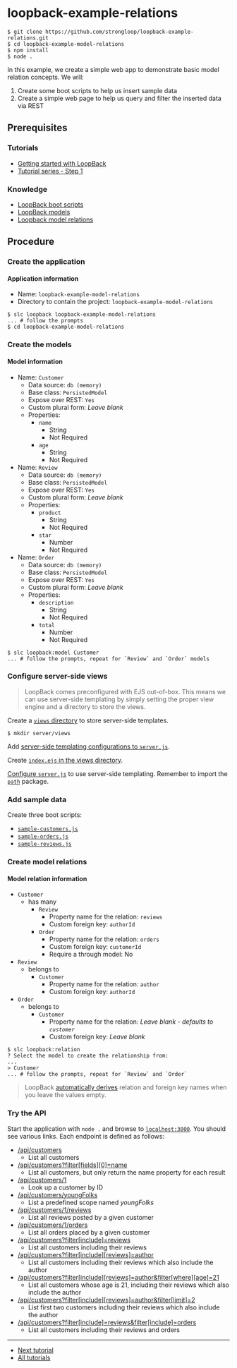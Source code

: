 # loopback-example-relations

```
$ git clone https://github.com/strongloop/loopback-example-relations.git
$ cd loopback-example-model-relations
$ npm install
$ node .
```

In this example, we create a simple web app to demonstrate basic model relation
concepts. We will:

1. Create some boot scripts to help us insert sample data
2. Create a simple web page to help us query and filter the inserted data via
   REST

## Prerequisites

### Tutorials

- [Getting started with LoopBack](https://github.com/strongloop/loopback-getting-started)
- [Tutorial series - Step 1](https://github.com/strongloop/loopback-example#step1)

### Knowledge

- [LoopBack boot scripts](http://docs.strongloop.com/display/LB/Defining+boot+scripts)
- [LoopBack models](http://docs.strongloop.com/display/LB/Defining+models)
- [Loopback model relations](http://docs.strongloop.com/display/LB/Define+model+relations)

## Procedure

### Create the application

#### Application information

- Name: `loopback-example-model-relations`
- Directory to contain the project: `loopback-example-model-relations`

```
$ slc loopback loopback-example-model-relations
... # follow the prompts
$ cd loopback-example-model-relations
```

### Create the models

#### Model information

- Name: `Customer`
  - Data source: `db (memory)`
  - Base class: `PersistedModel`
  - Expose over REST: `Yes`
  - Custom plural form: *Leave blank*
  - Properties:
    - `name`
      - String
      - Not Required
    - `age`
      - String
      - Not Required
- Name: `Review`
  - Data source: `db (memory)`
  - Base class: `PersistedModel`
  - Expose over REST: `Yes`
  - Custom plural form: *Leave blank*
  - Properties:
    - `product`
      - String
      - Not Required
    - `star`
      - Number
      - Not Required
- Name: `Order`
  - Data source: `db (memory)`
  - Base class: `PersistedModel`
  - Expose over REST: `Yes`
  - Custom plural form: *Leave blank*
  - Properties:
    - `description`
      - String
      - Not Required
    - `total`
      - Number
      - Not Required

```
$ slc loopback:model Customer
... # follow the prompts, repeat for `Review` and `Order` models
```

### Configure server-side views

> LoopBack comes preconfigured with EJS out-of-box. This means we can use
> server-side templating by simply setting the proper view engine and a
> directory to store the views.

Create a [`views` directory](/server/views) to store server-side templates.

```
$ mkdir server/views
```

Add [server-side templating configurations to `server.js`](/server/server.js#L11-L20).

Create [`index.ejs` in the views directory](/server/views/index.ejs).

[Configure `server.js`](/server/server.js#L11-L20) to use server-side
templating. Remember to import the [`path`](/server/server.js#L3) package.

### Add sample data

Create three boot scripts:

- [`sample-customers.js`](/server/boot/sample-customers.js)
- [`sample-orders.js`](/server/boot/sample-orders.js)
- [`sample-reviews.js`](/server/boot/sample-reviews.js)

### Create model relations

#### Model relation information

- `Customer`
  - has many
    - `Review`
      - Property name for the relation: `reviews`
      - Custom foreign key: `authorId`
    - `Order`
      - Property name for the relation: `orders`
      - Custom foreign key: `customerId`
      - Require a through model: No
- `Review`
  - belongs to
    - `Customer`
      - Property name for the relation: `author`
      - Custom foreign key: `authorId`
- `Order`
  - belongs to
    - `Customer`
      - Property name for the relation: *Leave blank - defaults to `customer`*
      - Custom foreign key: *Leave blank*

```
$ slc loopback:relation
? Select the model to create the relationship from:
...
> Customer
... # follow the prompts, repeat for `Review` and `Order`
```

> LoopBack [automatically derives](http://docs.strongloop.com/display/LB/BelongsTo+relations#BelongsTorelations-Overview)
> relation and foreign key names when you leave the values empty.

### Try the API

Start the application with `node .` and browse to [`localhost:3000`][localhost].
You should see various links. Each endpoint is defined as follows:

- [/api/customers](http://localhost:3000/api/customers)
  - List all customers
- [/api/customers?filter[fields][0]=name](http://localhost:3000/api/customers?filter[fields][0]=name)
  - List all customers, but only return the name property for each result
- [/api/customers/1](http://localhost:3000/api/customers/1)
  - Look up a customer by ID
- [/api/customers/youngFolks](http://localhost:3000/api/customers/youngFolks)
  - List a predefined scope named *youngFolks*
- [/api/customers/1/reviews](http://localhost:3000/api/customers/1/reviews)
  - List all reviews posted by a given customer
- [/api/customers/1/orders](http://localhost:3000/api/customers/1/orders)
  - List all orders placed by a given customer
- [/api/customers?filter[include]=reviews](http://localhost:3000/api/customers?filter[include]=reviews)
  - List all customers including their reviews
- [/api/customers?filter[include][reviews]=author](http://localhost:3000/api/customers?filter[include][reviews]=author)
  - List all customers including their reviews which also include the author
- [/api/customers?filter[include][reviews]=author&filter[where][age]=21](http://localhost:3000/api/customers?filter[include][reviews]=author&filter[where][age]=21)
  - List all customers whose age is 21, including their reviews which also include the author
- [/api/customers?filter[include][reviews]=author&filter[limit]=2](http://localhost:3000/api/customers?filter[include][reviews]=author&filter[limit]=2)
  - List first two customers including their reviews which also include the author
- [/api/customers?filter[include]=reviews&filter[include]=orders](http://localhost:3000/api/customers?filter[include]=reviews&filter[include]=orders)
  - List all customers including their reviews and orders

---

- [Next tutorial][next-tutorial]
- [All tutorials][all-tutorials]

[all-tutorials]: https://github.com/strongloop/loopback-example
[localhost]: http://localhost:3000
[next-tutorial]: https://github.com/strongloop/loopback-example-app-logic
